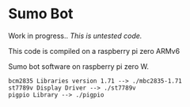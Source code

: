 # Sumo Bot


Work in progress..  *This is untested code.*

This code is compiled on a raspberry pi zero ARMv6

Sumo bot software on raspberry pi zero W.

```
bcm2835 Libraries version 1.71 --> ./mbc2835-1.71
st7789v Display Driver --> ./st7789v
pigpio Library --> ./pigpio
```
